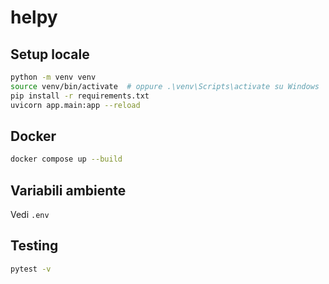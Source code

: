 # helpy

## Setup locale

```bash
python -m venv venv
source venv/bin/activate  # oppure .\venv\Scripts\activate su Windows
pip install -r requirements.txt
uvicorn app.main:app --reload
```

## Docker

```bash
docker compose up --build
```

## Variabili ambiente

Vedi `.env`

## Testing

```bash
pytest -v
```
